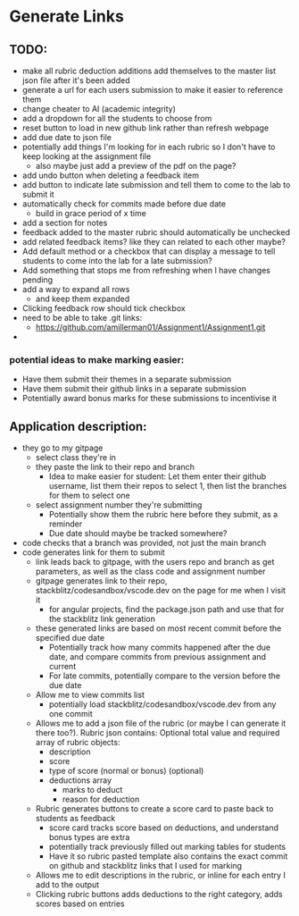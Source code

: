 # Generate Links

## TODO:
- make all rubric deduction additions add themselves to the master list json file after it's been added
- generate a url for each users submission to make it easier to reference them
- change cheater to AI (academic integrity)
- add a dropdown for all the students to choose from
- reset button to load in new github link rather than refresh webpage
- add due date to json file
- potentially add things I'm looking for in each rubric so I don't have to keep looking at the assignment file
  - also maybe just add a preview of the pdf on the page?
- add undo button when deleting a feedback item
- add button to indicate late submission and tell them to come to the lab to submit it
- automatically check for commits made before due date
  - build in grace period of x time
- add a section for notes
- feedback added to the master rubric should automatically be unchecked
- add related feedback items? like they can related to each other maybe?
- Add default method or a checkbox that can display a message to tell students to come into the lab for a late submission?
- Add something that stops me from refreshing when I have changes pending
- add a way to expand all rows
  - and keep them expanded
- Clicking feedback row should tick checkbox
- need to be able to take .git links:
  - https://github.com/amillerman01/Assignment1/Assignment1.git
- 

### potential ideas to make marking easier:
- Have them submit their themes in a separate submission
- Have them submit their github links in a separate submission
- Potentially award bonus marks for these submissions to incentivise it

## Application description:

- they go to my gitpage
  - select class they're in
  - they paste the link to their repo and branch
    - Idea to make easier for student: Let them enter their github username, list them their repos to select 1, then list the branches for them to select one
  - select assignment number they're submitting
    - Potentially show them the rubric here before they submit, as a reminder
    - Due date should maybe be tracked somewhere?
- code checks that a branch was provided, not just the main branch
- code generates link for them to submit
  - link leads back to gitpage, with the users repo and branch as get parameters, as well as the class code and assignment number
  - gitpage generates link to their repo, stackblitz/codesandbox/vscode.dev on the page for me when I visit it
    - for angular projects, find the package.json path and use that for the stackblitz link generation
  - these generated links are based on most recent commit before the specified due date
    - Potentially track how many commits happened after the due date, and compare commits from previous assignment and current
    - For late commits, potentially compare to the version before the due date
  - Allow me to view commits list
    - potentially load stackblitz/codesandbox/vscode.dev from any one commit
  - Allows me to add a json file of the rubric (or maybe I can generate it there too?). Rubric json contains: Optional total value and required array of rubric objects:
    - description
    - score
    - type of score (normal or bonus) (optional)
    - deductions array
      - marks to deduct
      - reason for deduction
  - Rubric generates buttons to create a score card to paste back to students as feedback
    - score card tracks score based on deductions, and understand bonus types are extra
    - potentially track previously filled out marking tables for students
    - Have it so rubric pasted template also contains the exact commit on github and stackblitz links that I used for marking
  - Allows me to edit descriptions in the rubric, or inline for each entry I add to the output
  - Clicking rubric buttons adds deductions to the right category, adds scores based on entries
